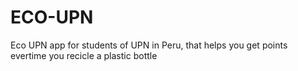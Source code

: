 # ECO-UPN
Eco UPN app for students of UPN in Peru, that helps you get points evertime you recicle a plastic bottle
